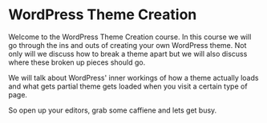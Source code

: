 # WordPress Theme Creation

Welcome to the WordPress Theme Creation course. In this course we will go through the ins and outs of creating your own WordPress theme. Not only will we discuss how to break a theme apart but we will also discuss where these broken up pieces should go. 

We will talk about WordPress' inner workings of how a theme actually loads and what gets partial theme gets loaded when you visit a certain type of page.

So open up your editors, grab some caffiene and lets get busy.